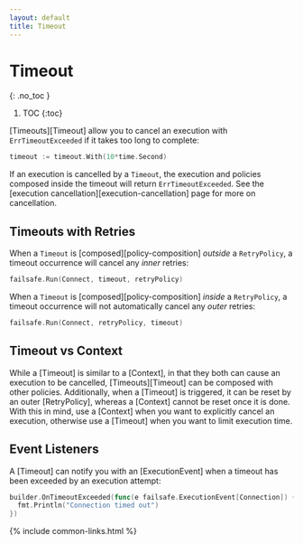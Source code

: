 ```yaml
---
layout: default
title: Timeout
---
```


# Timeout
{: .no_toc }

1. TOC
{:toc}

[Timeouts][Timeout] allow you to cancel an execution with `ErrTimeoutExceeded` if it takes too long to complete:

```go
timeout := timeout.With(10*time.Second)
```

If an execution is cancelled by a `Timeout`, the execution and policies composed inside the timeout will return `ErrTimeoutExceeded`. See the [execution cancellation][execution-cancellation] page for more on cancellation.

## Timeouts with Retries

When a `Timeout` is [composed][policy-composition] _outside_ a `RetryPolicy`, a timeout occurrence will cancel any _inner_ retries:

```go
failsafe.Run(Connect, timeout, retryPolicy)
```

When a `Timeout` is [composed][policy-composition] _inside_ a `RetryPolicy`, a timeout occurrence will not automatically cancel any _outer_ retries:

```go
failsafe.Run(Connect, retryPolicy, timeout)
```

## Timeout vs Context

While a [Timeout] is similar to a [Context], in that they both can cause an execution to be cancelled, [Timeouts][Timeout] can be composed with other policies. Additionally, when a [Timeout] is triggered, it can be reset by an outer [RetryPolicy], whereas a [Context] cannot be reset once it is done. With this in mind, use a [Context] when you want to explicitly cancel an execution, otherwise use a [Timeout] when you want to limit execution time.

## Event Listeners

A [Timeout] can notify you with an [ExecutionEvent] when a timeout has been exceeded by an execution attempt:

```go
builder.OnTimeoutExceeded(func(e failsafe.ExecutionEvent[Connection]) {
  fmt.Println("Connection timed out")
})
```

{% include common-links.html %}